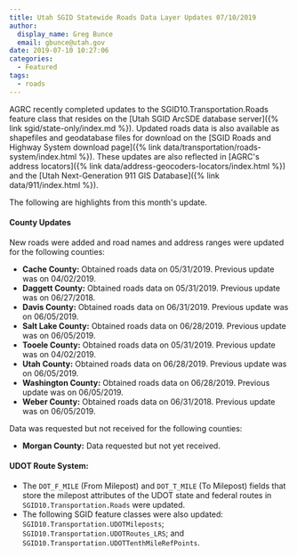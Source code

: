```yaml
---
title: Utah SGID Statewide Roads Data Layer Updates 07/10/2019
author:
  display_name: Greg Bunce
  email: gbunce@utah.gov
date: 2019-07-10 10:27:06
categories:
  - Featured
tags:
  - roads
---
```


AGRC recently completed updates to the SGID10.Transportation.Roads feature class that resides on the [Utah SGID ArcSDE database server]({% link sgid/state-only/index.md %}). Updated roads data is also available as shapefiles and geodatabase files for download on the [SGID Roads and Highway System download page]({% link data/transportation/roads-system/index.html %}). These updates are also reflected in [AGRC's address locators]({% link data/address-geocoders-locators/index.html %}) and the [Utah Next-Generation 911 GIS Database]({% link data/911/index.html %}).

The following are highlights from this month's update.

#### County Updates

New roads were added and road names and address ranges were updated for the following counties:

- **Cache County:** Obtained roads data on 05/31/2019. Previous update was on 04/02/2019.
- **Daggett County:** Obtained roads data on 05/31/2019. Previous update was on 06/27/2018.
- **Davis County:** Obtained roads data on 06/31/2019. Previous update was on 06/05/2019.
- **Salt Lake County:** Obtained roads data on 06/28/2019. Previous update was on 06/05/2019.
- **Tooele County:** Obtained roads data on 05/31/2019. Previous update was on 04/02/2019.
- **Utah County:** Obtained roads data on 06/28/2019. Previous update was on 06/05/2019.
- **Washington County:** Obtained roads data on 06/28/2019. Previous update was on 06/05/2019.
- **Weber County:** Obtained roads data on 06/31/2018. Previous update was on 06/05/2019.

Data was requested but not received for the following counties:

- **Morgan County:** Data requested but not yet received.

#### UDOT Route System:

- The `DOT_F_MILE` (From Milepost) and `DOT_T_MILE` (To Milepost) fields that store the milepost attributes of the UDOT state and federal routes in `SGID10.Transportation.Roads` were updated.
- The following SGID feature classes were also updated: `SGID10.Transportation.UDOTMileposts`; `SGID10.Transportation.UDOTRoutes_LRS`; and `SGID10.Transportation.UDOTTenthMileRefPoints`.
